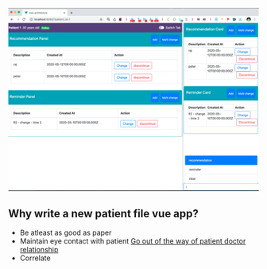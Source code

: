 ![patient file](./docs/patient-file.png)

## Why write a new patient file vue app?

* Be atleast as good as paper
* Maintain eye contact with patient
    [Go out of the way of patient doctor relationship](https://khn.org/news/death-by-a-thousand-clicks/)
* Correlate 

